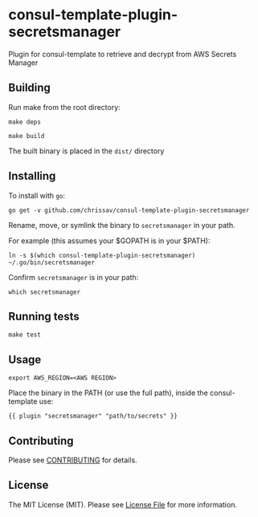 # consul-template-plugin-secretsmanager

Plugin for consul-template to retrieve and decrypt from AWS Secrets Manager

## Building
Run make from the root directory:

`make deps`

`make build`

The built binary is placed in the `dist/` directory

## Installing

To install with `go`:
```
go get -v github.com/chrissav/consul-template-plugin-secretsmanager
```

Rename, move, or symlink the binary to `secretsmanager` in your path.

For example (this assumes your $GOPATH is in your $PATH):
```
ln -s $(which consul-template-plugin-secretsmanager) ~/.go/bin/secretsmanager
```

Confirm `secretsmanager` is in your path:
```
which secretsmanager
```

## Running tests

`make test`

## Usage

`export AWS_REGION=<AWS REGION>`

Place the binary in the PATH (or use the full path), inside the consul-template use:
```
{{ plugin "secretsmanager" "path/to/secrets" }}
```

## Contributing

Please see [CONTRIBUTING](CONTRIBUTING.md) for details.

## License

The MIT License (MIT). Please see [License File](LICENSE) for more information.
